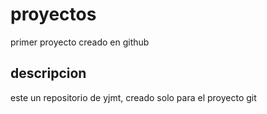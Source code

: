 # proyectos
primer proyecto creado en github

## descripcion
este un repositorio de yjmt, creado solo para el proyecto git

